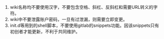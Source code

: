 1. wiki名称均不要使用汉字，不要包含空格、斜杠、反斜杠和需要URL转义的字符。
2. wiki中不要泄露账户密码，一旦有过泄漏，则需要立即变更。
3. init.d等用到的shell脚本，不要使用gitlab的snippets功能。因该snippets只有初创者才能更新，不利于共同维护。